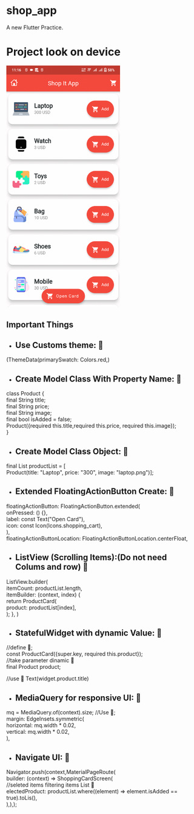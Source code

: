# shop_app
A new Flutter Practice.
<h1> Project look on device </h1>
<img src='https://github.com/DeveloperOrpon/Shop-Categories-Dynamic-UI-App/blob/main/shopApp.gif?raw=true' width="300px"  />


## Important Things

-  ## Use Customs theme: :tada:
(ThemeData(primarySwatch: Colors.red,)

- ## Create Model Class With Property Name: :tada:
class Product {<br>
  final String title;<br>
  final String price;<br>
  final String image;<br>
  final bool isAdded = false;<br>
  Product({required this.title,required this.price, required this.image});<br>
}

- ## Create Model Class Object: :tada:
final List<Product> productList = [<br>
    Product(title: "Laptop", price: "300", image: "laptop.png")];

- ## Extended FloatingActionButton Create: :tada:
floatingActionButton: FloatingActionButton.extended(<br>
          onPressed: () {},<br>
          label: const Text("Open Card"),<br>
          icon: const Icon(Icons.shopping_cart),<br>
        ),<br>
floatingActionButtonLocation: FloatingActionButtonLocation.centerFloat,

- ## ListView (Scrolling Items):(Do not need Colums and row) :tada:
ListView.builder(<br>
          itemCount: productList.length,<br>
          itemBuilder: (context, index) {<br>
            return ProductCard(<br>
              product: productList[index],<br>
        );
    },
)

- ## StatefulWidget with dynamic Value: :tada:
//define :tada:;<br>
const ProductCard({super.key, required this.product});<br>
  //take parameter dinamic  :tada: <br>
  final Product product;<br>

//use :tada:
Text(widget.product.title)
  
  - ## MediaQuery for responsive UI: :tada:
  mq = MediaQuery.of(context).size;
  //Use :tada:;<br>
  margin: EdgeInsets.symmetric(<br>
        horizontal: mq.width * 0.02,<br>
        vertical: mq.width * 0.02,<br>
      ),

  - ## Navigate UI: :tada:

  Navigator.push(context,MaterialPageRoute(<br>
  builder: (context) => ShoppingCardScreen(<br>
  //seleted items filtering items List :tada: <br>
  electedProduct: productList.where((element) => element.isAdded == true).toLis(),<br>),),);
